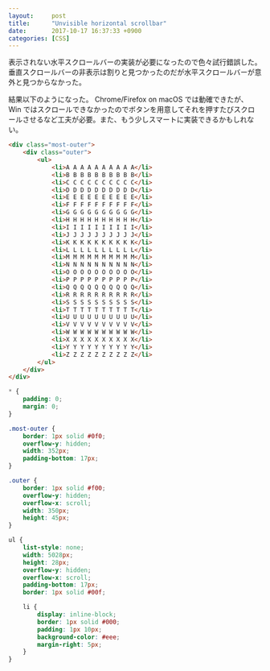 ```yaml
---
layout:     post
title:      "Unvisible horizontal scrollbar"
date:       2017-10-17 16:37:33 +0900
categories: [CSS]
---
```


表示されない水平スクロールバーの実装が必要になったので色々試行錯誤した。垂直スクロールバーの非表示は割りと見つかったのだが水平スクロールバーが意外と見つからなかった。

結果以下のようになった。 Chrome/Firefox on macOS では動確できたが、 Win ではスクロールできなかったのでボタンを用意してそれを押すたびスクロールさせるなど工夫が必要。また、もう少しスマートに実装できるかもしれない。

```html
<div class="most-outer">
    <div class="outer">
        <ul>
            <li>A A A A A A A A A A</li>
            <li>B B B B B B B B B B</li>
            <li>C C C C C C C C C C</li>
            <li>D D D D D D D D D D</li>
            <li>E E E E E E E E E E</li>
            <li>F F F F F F F F F F</li>
            <li>G G G G G G G G G G</li>
            <li>H H H H H H H H H H</li>
            <li>I I I I I I I I I I</li>
            <li>J J J J J J J J J J</li>
            <li>K K K K K K K K K K</li>
            <li>L L L L L L L L L L</li>
            <li>M M M M M M M M M M</li>
            <li>N N N N N N N N N N</li>
            <li>O O O O O O O O O O</li>
            <li>P P P P P P P P P P</li>
            <li>Q Q Q Q Q Q Q Q Q Q</li>
            <li>R R R R R R R R R R</li>
            <li>S S S S S S S S S S</li>
            <li>T T T T T T T T T T</li>
            <li>U U U U U U U U U U</li>
            <li>V V V V V V V V V V</li>
            <li>W W W W W W W W W W</li>
            <li>X X X X X X X X X X</li>
            <li>Y Y Y Y Y Y Y Y Y Y</li>
            <li>Z Z Z Z Z Z Z Z Z Z</li>
        </ul>
    </div>
</div>
```

```scss
* {
    padding: 0;
    margin: 0;
}

.most-outer {
    border: 1px solid #0f0;
    overflow-y: hidden;
    width: 352px;
    padding-bottom: 17px;
}

.outer {
    border: 1px solid #f00;
    overflow-y: hidden;
    overflow-x: scroll;
    width: 350px;
    height: 45px;
}

ul {
    list-style: none;
    width: 5028px;
    height: 28px;
    overflow-y: hidden;
    overflow-x: scroll;
    padding-bottom: 17px;
    border: 1px solid #00f;

    li {
        display: inline-block;
        border: 1px solid #000;
        padding: 1px 10px;
        background-color: #eee;
        margin-right: 5px;
    }
}
```

<script async src="//jsfiddle.net/nawada/c8u09j8q/4/embed/html,css,result/"></script>

